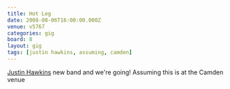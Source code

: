 ```yaml
---
title: Hot Leg
date: 2008-08-06T16:00:00.000Z
venue: v5767
categories: gig
board: 8
layout: gig
tags: [justin hawkins, assuming, camden]
---
```

<a href="/wiki/justin+hawkins">Justin Hawkins</a> new band and we're going! Assuming this is at the Camden venue